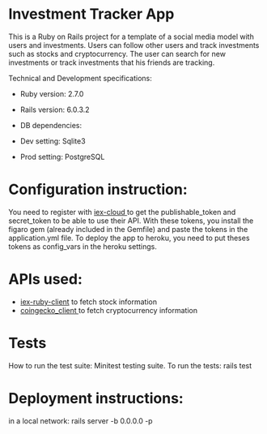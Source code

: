 # Investment Tracker App

This is a Ruby on Rails project for a template of a social media model with users and investments. Users can follow other users and track investments such as stocks and cryptocurrency. The user can search for new investments or track investments that his friends are tracking.


Technical and Development specifications:

* Ruby version: 2.7.0
* Rails version: 6.0.3.2

* DB dependencies:
* Dev setting: Sqlite3
* Prod setting: PostgreSQL

# Configuration instruction:
You need to register with <a href=//iexcloud.io/> iex-cloud </a> to get the publishable_token and secret_token to be able to use their API. 
With these tokens, you install the figaro gem (already included in the Gemfile) and paste the tokens in the application.yml file. 
To deploy the app to heroku, you need to put theses tokens as config_vars in the heroku settings.

# APIs used:
* <a href=https://github.com/dblock/iex-ruby-client > iex-ruby-client</a> to fetch stock information   
* <a href=https://github.com/Bruck1701/coingecko_client> coingecko_client </a> to fetch cryptocurrency information

# Tests
How to run the test suite: Minitest testing suite. To run the tests: rails test

# Deployment instructions: 
in a local network: rails server -b 0.0.0.0 -p




